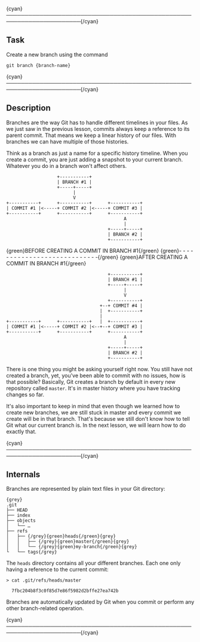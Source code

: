 {cyan}──────────────────────────────────────────────────────────────────────{/cyan}

## Task

Create a new branch using the command
```
git branch {branch-name}
```

{cyan}──────────────────────────────────────────────────────────────────────{/cyan}

## Description

Branches are the way Git has to handle different timelines in your files. As we just saw in the previous lesson, commits always keep a reference to its parent commit. That means we keep a linear history of our files. With branches we can have multiple of those histories.

Think as a branch as just a name for a specific history timeline. When you create a commit, you are just adding a snapshot to your current branch. Whatever you do in a branch won't affect others.

```
                   +-----------+
                   | BRANCH #1 |
                   +-----+-----+
                         |
                         V
+-----------+      +-----------+      +-----------+
| COMMIT #1 |<-----+ COMMIT #2 |<-----+ COMMIT #3 |
+-----------+      +-----------+      +-----------+
                                            A
                                            |
                                      +-----+-----+
                                      | BRANCH #2 |
                                      +-----------+
```
{green}BEFORE CREATING A COMMIT IN BRANCH #1{/green}
{green}- - - - - - - - - - - - - - - - - - - - - - - - - - - -{/green}
{green}AFTER CREATING A COMMIT IN BRANCH #1{/green}
```
                                      +-----------+
                                      | BRANCH #1 |
                                      +-----+-----+
                                            |
                                            V
                                      +-----------+
                                   +--+ COMMIT #4 |
                                   |  +-----------+
                                   |
+-----------+      +-----------+   |  +-----------+
| COMMIT #1 |<-----+ COMMIT #2 |<--+--+ COMMIT #3 |
+-----------+      +-----------+      +-----------+
                                            A
                                            |
                                      +-----+-----+
                                      | BRANCH #2 |
                                      +-----------+
```

There is one thing you might be asking yourself right now. You still have not created a branch, yet, you've been able to commit with no issues, how is that possible? Basically, Git creates a branch by default in every new repository called `master`. It's in master history where you have tracking changes so far.

It's also important to keep in mind that even though we learned how to create new branches, we are still stuck in master and every commit we create will be in that branch. That's because we still don't know how to tell Git what our current branch is. In the next lesson, we will learn how to do exactly that.

{cyan}──────────────────────────────────────────────────────────────────────{/cyan}

## Internals

Branches are represented by plain text files in your Git directory:

    {grey}
    .git
    ├── HEAD
    ├── index
    ├── objects
    │   └── …
    ├── refs
    │   ├── {/grey}{green}heads{/green}{grey}
    │   │   ├── {/grey}{green}master{/green}{grey}
    │   │   └── {/grey}{green}my-branch{/green}{grey}
    └   └── tags{/grey}

The `heads` directory contains all your different branches. Each one only having a reference to the current commit:

```
> cat .git/refs/heads/master

  7fbc204b8f3c0f85d7e86f5982d2bffe27ea742b
```

Branches are automatically updated by Git when you commit or perform any other branch-related operation.

{cyan}──────────────────────────────────────────────────────────────────────{/cyan}
